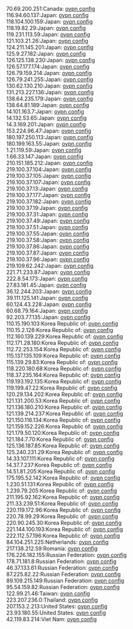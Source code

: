70.69.200.251:Canada: [ovpn config](vpn/70_69_200_251.ovpn)  
116.94.60.137:Japan: [ovpn config](vpn/116_94_60_137.ovpn)  
118.104.100.159:Japan: [ovpn config](vpn/118_104_100_159.ovpn)  
118.19.82.29:Japan: [ovpn config](vpn/118_19_82_29.ovpn)  
119.231.113.59:Japan: [ovpn config](vpn/119_231_113_59.ovpn)  
121.103.21.26:Japan: [ovpn config](vpn/121_103_21_26.ovpn)  
124.211.145.201:Japan: [ovpn config](vpn/124_211_145_201.ovpn)  
125.9.27.182:Japan: [ovpn config](vpn/125_9_27_182.ovpn)  
126.125.138.230:Japan: [ovpn config](vpn/126_125_138_230.ovpn)  
126.57.177.174:Japan: [ovpn config](vpn/126_57_177_174.ovpn)  
126.79.159.214:Japan: [ovpn config](vpn/126_79_159_214.ovpn)  
126.79.241.255:Japan: [ovpn config](vpn/126_79_241_255.ovpn)  
130.62.130.210:Japan: [ovpn config](vpn/130_62_130_210.ovpn)  
131.213.227.136:Japan: [ovpn config](vpn/131_213_227_136.ovpn)  
138.64.235.179:Japan: [ovpn config](vpn/138_64_235_179.ovpn)  
138.64.81.189:Japan: [ovpn config](vpn/138_64_81_189.ovpn)  
14.101.163.7:Japan: [ovpn config](vpn/14_101_163_7.ovpn)  
14.132.53.65:Japan: [ovpn config](vpn/14_132_53_65.ovpn)  
14.3.169.201:Japan: [ovpn config](vpn/14_3_169_201.ovpn)  
153.224.96.47:Japan: [ovpn config](vpn/153_224_96_47.ovpn)  
180.197.250.113:Japan: [ovpn config](vpn/180_197_250_113.ovpn)  
180.199.163.55:Japan: [ovpn config](vpn/180_199_163_55.ovpn)  
1.21.119.59:Japan: [ovpn config](vpn/1_21_119_59.ovpn)  
1.66.33.147:Japan: [ovpn config](vpn/1_66_33_147.ovpn)  
210.151.185.212:Japan: [ovpn config](vpn/210_151_185_212.ovpn)  
219.100.37.104:Japan: [ovpn config](vpn/219_100_37_104.ovpn)  
219.100.37.105:Japan: [ovpn config](vpn/219_100_37_105.ovpn)  
219.100.37.107:Japan: [ovpn config](vpn/219_100_37_107.ovpn)  
219.100.37.13:Japan: [ovpn config](vpn/219_100_37_13.ovpn)  
219.100.37.177:Japan: [ovpn config](vpn/219_100_37_177.ovpn)  
219.100.37.182:Japan: [ovpn config](vpn/219_100_37_182.ovpn)  
219.100.37.19:Japan: [ovpn config](vpn/219_100_37_19.ovpn)  
219.100.37.31:Japan: [ovpn config](vpn/219_100_37_31.ovpn)  
219.100.37.49:Japan: [ovpn config](vpn/219_100_37_49.ovpn)  
219.100.37.51:Japan: [ovpn config](vpn/219_100_37_51.ovpn)  
219.100.37.55:Japan: [ovpn config](vpn/219_100_37_55.ovpn)  
219.100.37.58:Japan: [ovpn config](vpn/219_100_37_58.ovpn)  
219.100.37.86:Japan: [ovpn config](vpn/219_100_37_86.ovpn)  
219.100.37.87:Japan: [ovpn config](vpn/219_100_37_87.ovpn)  
219.100.37.96:Japan: [ovpn config](vpn/219_100_37_96.ovpn)  
219.109.62.242:Japan: [ovpn config](vpn/219_109_62_242.ovpn)  
221.71.233.87:Japan: [ovpn config](vpn/221_71_233_87.ovpn)  
222.8.54.173:Japan: [ovpn config](vpn/222_8_54_173.ovpn)  
27.83.181.45:Japan: [ovpn config](vpn/27_83_181_45.ovpn)  
36.12.244.203:Japan: [ovpn config](vpn/36_12_244_203.ovpn)  
39.111.125.141:Japan: [ovpn config](vpn/39_111_125_141.ovpn)  
60.124.43.228:Japan: [ovpn config](vpn/60_124_43_228.ovpn)  
60.68.79.164:Japan: [ovpn config](vpn/60_68_79_164.ovpn)  
92.203.77.135:Japan: [ovpn config](vpn/92_203_77_135.ovpn)  
110.15.190.103:Korea Republic of: [ovpn config](vpn/110_15_190_103.ovpn)  
110.15.2.128:Korea Republic of: [ovpn config](vpn/110_15_2_128.ovpn)  
112.160.139.229:Korea Republic of: [ovpn config](vpn/112_160_139_229.ovpn)  
112.171.28.180:Korea Republic of: [ovpn config](vpn/112_171_28_180.ovpn)  
112.72.253.154:Korea Republic of: [ovpn config](vpn/112_72_253_154.ovpn)  
115.137.135.109:Korea Republic of: [ovpn config](vpn/115_137_135_109.ovpn)  
115.139.29.83:Korea Republic of: [ovpn config](vpn/115_139_29_83.ovpn)  
118.220.180.68:Korea Republic of: [ovpn config](vpn/118_220_180_68.ovpn)  
118.37.235.164:Korea Republic of: [ovpn config](vpn/118_37_235_164.ovpn)  
119.193.192.135:Korea Republic of: [ovpn config](vpn/119_193_192_135.ovpn)  
119.199.47.22:Korea Republic of: [ovpn config](vpn/119_199_47_22.ovpn)  
120.29.134.202:Korea Republic of: [ovpn config](vpn/120_29_134_202.ovpn)  
121.131.200.53:Korea Republic of: [ovpn config](vpn/121_131_200_53.ovpn)  
121.136.180.210:Korea Republic of: [ovpn config](vpn/121_136_180_210.ovpn)  
121.139.214.237:Korea Republic of: [ovpn config](vpn/121_139_214_237.ovpn)  
121.150.116.134:Korea Republic of: [ovpn config](vpn/121_150_116_134.ovpn)  
121.159.152.226:Korea Republic of: [ovpn config](vpn/121_159_152_226.ovpn)  
121.179.50.120:Korea Republic of: [ovpn config](vpn/121_179_50_120.ovpn)  
121.184.7.70:Korea Republic of: [ovpn config](vpn/121_184_7_70.ovpn)  
125.136.187.85:Korea Republic of: [ovpn config](vpn/125_136_187_85.ovpn)  
125.240.231.29:Korea Republic of: [ovpn config](vpn/125_240_231_29.ovpn)  
14.33.107.111:Korea Republic of: [ovpn config](vpn/14_33_107_111.ovpn)  
14.37.7.237:Korea Republic of: [ovpn config](vpn/14_37_7_237.ovpn)  
14.51.81.205:Korea Republic of: [ovpn config](vpn/14_51_81_205.ovpn)  
175.195.52.142:Korea Republic of: [ovpn config](vpn/175_195_52_142.ovpn)  
1.230.51.131:Korea Republic of: [ovpn config](vpn/1_230_51_131.ovpn)  
1.239.79.205:Korea Republic of: [ovpn config](vpn/1_239_79_205.ovpn)  
211.195.92.162:Korea Republic of: [ovpn config](vpn/211_195_92_162.ovpn)  
211.33.239.51:Korea Republic of: [ovpn config](vpn/211_33_239_51.ovpn)  
220.119.172.96:Korea Republic of: [ovpn config](vpn/220_119_172_96.ovpn)  
220.78.99.29:Korea Republic of: [ovpn config](vpn/220_78_99_29.ovpn)  
220.90.245.30:Korea Republic of: [ovpn config](vpn/220_90_245_30.ovpn)  
221.144.100.193:Korea Republic of: [ovpn config](vpn/221_144_100_193.ovpn)  
222.112.57.196:Korea Republic of: [ovpn config](vpn/222_112_57_196.ovpn)  
84.104.251.225:Netherlands: [ovpn config](vpn/84_104_251_225.ovpn)  
217.138.212.59:Romania: [ovpn config](vpn/217_138_212_59.ovpn)  
176.226.182.155:Russian Federation: [ovpn config](vpn/176_226_182_155.ovpn)  
178.71.181.8:Russian Federation: [ovpn config](vpn/178_71_181_8.ovpn)  
46.37.133.61:Russian Federation: [ovpn config](vpn/46_37_133_61.ovpn)  
87.225.82.22:Russian Federation: [ovpn config](vpn/87_225_82_22.ovpn)  
89.109.215.149:Russian Federation: [ovpn config](vpn/89_109_215_149.ovpn)  
95.54.159.82:Russian Federation: [ovpn config](vpn/95_54_159_82.ovpn)  
122.99.21.46:Taiwan: [ovpn config](vpn/122_99_21_46.ovpn)  
223.207.236.0:Thailand: [ovpn config](vpn/223_207_236_0.ovpn)  
207.153.2.213:United States: [ovpn config](vpn/207_153_2_213.ovpn)  
23.93.180.55:United States: [ovpn config](vpn/23_93_180_55.ovpn)  
42.119.83.214:Viet Nam: [ovpn config](vpn/42_119_83_214.ovpn)  

